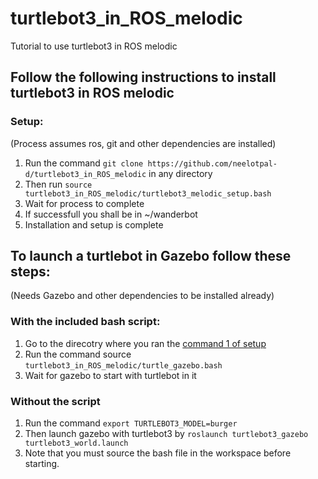 # turtlebot3_in_ROS_melodic
Tutorial to use turtlebot3 in ROS melodic
## Follow the following instructions to install turtlebot3 in ROS melodic 
### Setup:
  (Process assumes ros, git and other dependencies are installed)
  1. Run the command `git clone https://github.com/neelotpal-d/turtlebot3_in_ROS_melodic` in any directory
  2. Then run `source turtlebot3_in_ROS_melodic/turtlebot3_melodic_setup.bash`
  3. Wait for process to complete
  4. If successfull you shall be in ~/wanderbot
  3. Installation and setup is complete
## To launch a turtlebot in Gazebo follow these steps:
(Needs Gazebo and other dependencies to be installed already)

### With the included bash script:
  1. Go to the direcotry where you ran the [command 1 of setup](https://github.com/neelotpal-d/turtlebot3_in_ROS_melodic/edit/master/README.md#Setup)
  2. Run the command source `turtlebot3_in_ROS_melodic/turtle_gazebo.bash`
  3. Wait for gazebo to start with turtlebot in it

### Without the script
   1. Run the command `export TURTLEBOT3_MODEL=burger`
   2. Then launch gazebo with turtlebot3 by `roslaunch turtlebot3_gazebo turtlebot3_world.launch`
   3. Note that you must source the bash file in the workspace before starting.
 
